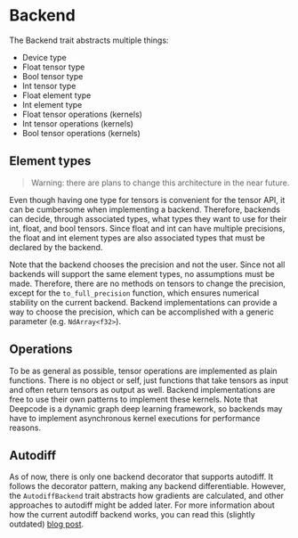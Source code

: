 # Backend

The Backend trait abstracts multiple things:

- Device type
- Float tensor type
- Bool tensor type
- Int tensor type
- Float element type
- Int element type
- Float tensor operations (kernels)
- Int tensor operations (kernels)
- Bool tensor operations (kernels)

## Element types

> Warning: there are plans to change this architecture in the near future.

Even though having one type for tensors is convenient for the tensor API, it can be cumbersome when
implementing a backend. Therefore, backends can decide, through associated types, what types they
want to use for their int, float, and bool tensors. Since float and int can have multiple
precisions, the float and int element types are also associated types that must be declared by the
backend.

Note that the backend chooses the precision and not the user. Since not all backends will support
the same element types, no assumptions must be made. Therefore, there are no methods on tensors to
change the precision, except for the `to_full_precision` function, which ensures numerical stability
on the current backend. Backend implementations can provide a way to choose the precision, which can
be accomplished with a generic parameter (e.g. `NdArray<f32>`).

## Operations

To be as general as possible, tensor operations are implemented as plain functions. There is no
object or self, just functions that take tensors as input and often return tensors as output as
well. Backend implementations are free to use their own patterns to implement these kernels. Note
that Deepcode is a dynamic graph deep learning framework, so backends may have to implement asynchronous
kernel executions for performance reasons.

## Autodiff

As of now, there is only one backend decorator that supports autodiff. It follows the decorator
pattern, making any backend differentiable. However, the `AutodiffBackend` trait abstracts how
gradients are calculated, and other approaches to autodiff might be added later. For more
information about how the current autodiff backend works, you can read this (slightly outdated)
[blog post](https://deepcode.dev/blog/deepcode-rusty-approach-to-tensor-handling).
